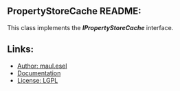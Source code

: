 ## PropertyStoreCache README:
This class implements the ***IPropertyStoreCache*** interface.

## Links:
* [Author: maul.esel](https://github.com/maul-esel)
* [Documentation](http://maul-esel.github.com/COM-Classes/master/PropertyStoreCache)
* [License: LGPL](http://www.gnu.org/licenses/lgpl-2.1.txt)